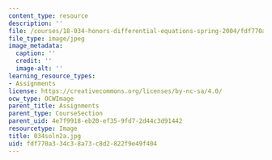 ```yaml
---
content_type: resource
description: ''
file: /courses/18-034-honors-differential-equations-spring-2004/fdf770a334c38a73c8d2822f9e49f404_034soln2a.jpg
file_type: image/jpeg
image_metadata:
  caption: ''
  credit: ''
  image-alt: ''
learning_resource_types:
- Assignments
license: https://creativecommons.org/licenses/by-nc-sa/4.0/
ocw_type: OCWImage
parent_title: Assignments
parent_type: CourseSection
parent_uid: 4e7f9918-eb20-ef35-9fd7-2d44c3d91442
resourcetype: Image
title: 034soln2a.jpg
uid: fdf770a3-34c3-8a73-c8d2-822f9e49f404
---
```

